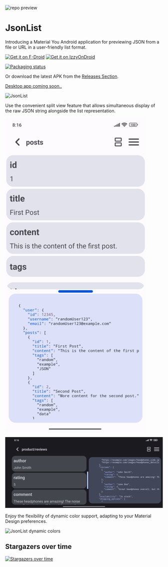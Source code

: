 ![repo preview](https://repository-images.githubusercontent.com/507594462/e7b2ef28-e03a-45ad-bacb-97fdaf7c5b07)
# JsonList
Introducing a Material You Android application for previewing JSON from a file or URL in a user-friendly list format.

[<img src="https://fdroid.gitlab.io/artwork/badge/get-it-on.png"
     alt="Get it on F-Droid"
     height="80">](https://slavce14.github.io/redirect?link=jsonlist-fdroid)
[<img src="https://gitlab.com/IzzyOnDroid/repo/-/raw/master/assets/IzzyOnDroid.png"
     alt="Get it on IzzyOnDroid"
     height="80">](https://slavce14.github.io/redirect?link=jsonlist-izzy)

[![Packaging status](https://repology.org/badge/vertical-allrepos/android%3Ajson-list.svg)](https://repology.org/project/android%3Ajson-list/versions)

Or download the latest APK from the [Releases Section](https://github.com/SlaVcE14/JsonList/releases/latest).

[Desktop app coming soon..](https://github.com/SlaVcE14/JsonList-Desktop)

![JsonList](images/jsonlist_main.jpg)

Use the convenient split view feature that allows simultaneous display of the raw JSON string alongside the list representation.

<img src="images/jsonlist_splitview.jpg" width="450">

![JsonList split view landscape](images/jsonlist_splitview_landscape.jpg)

Enjoy the flexibility of dynamic color support, adapting to your Material Design preferences.

![JsonList dynamic colors](images/jsonlist_material_colots.gif)

## Stargazers over time
[![Stargazers over time](https://starchart.cc/SlaVcE14/JsonList.svg?background=%23000101&axis=%23cccccc&line=%230060f4)](https://starchart.cc/SlaVcE14/JsonList)
